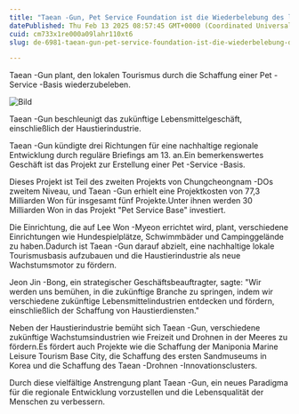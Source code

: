 ```yaml
---
title: "Taean -Gun, Pet Service Foundation ist die Wiederbelebung des lokalen Tourismus"
datePublished: Thu Feb 13 2025 08:57:45 GMT+0000 (Coordinated Universal Time)
cuid: cm733x1re000a09lahr110xt6
slug: de-6981-taean-gun-pet-service-foundation-ist-die-wiederbelebung-des-lokalen-tourismus

---
```



Taean -Gun plant, den lokalen Tourismus durch die Schaffung einer Pet -Service -Basis wiederzubeleben.

![Bild](https://cdn.hashnode.com/res/hashnode/image/upload/v1739437063979/f5e23b0e-7f54-40a0-bc5d-cbefe9e7b6db.jpeg)

Taean -Gun beschleunigt das zukünftige Lebensmittelgeschäft, einschließlich der Haustierindustrie.

Taean -Gun kündigte drei Richtungen für eine nachhaltige regionale Entwicklung durch reguläre Briefings am 13. an.Ein bemerkenswertes Geschäft ist das Projekt zur Erstellung einer Pet -Service -Basis.

Dieses Projekt ist Teil des zweiten Projekts von Chungcheongnam -DOs zweitem Niveau, und Taean -Gun erhielt eine Projektkosten von 77,3 Milliarden Won für insgesamt fünf Projekte.Unter ihnen werden 30 Milliarden Won in das Projekt "Pet Service Base" investiert.

Die Einrichtung, die auf Lee Won -Myeon errichtet wird, plant, verschiedene Einrichtungen wie Hundespielplätze, Schwimmbäder und Campinggelände zu haben.Dadurch ist Taean -Gun darauf abzielt, eine nachhaltige lokale Tourismusbasis aufzubauen und die Haustierindustrie als neue Wachstumsmotor zu fördern.

Jeon Jin -Bong, ein strategischer Geschäftsbeauftragter, sagte: "Wir werden uns bemühen, in die zukünftige Branche zu springen, indem wir verschiedene zukünftige Lebensmittelindustrien entdecken und fördern, einschließlich der Schaffung von Haustierdiensten."

Neben der Haustierindustrie bemüht sich Taean -Gun, verschiedene zukünftige Wachstumsindustrien wie Freizeit und Drohnen in der Meeres zu fördern.Es fördert auch Projekte wie die Schaffung der Maniponia Marine Leisure Tourism Base City, die Schaffung des ersten Sandmuseums in Korea und die Schaffung des Taean -Drohnen -Innovationsclusters.

Durch diese vielfältige Anstrengung plant Taean -Gun, ein neues Paradigma für die regionale Entwicklung vorzustellen und die Lebensqualität der Menschen zu verbessern.